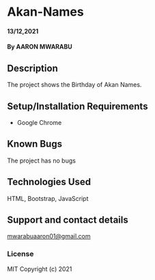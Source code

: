 # Akan-Names
#### 13/12,2021
#### By AARON MWARABU
## Description
The project shows the Birthday of Akan Names.
## Setup/Installation Requirements
* Google Chrome
## Known Bugs
The project has no bugs
## Technologies Used
HTML, Bootstrap, JavaScript
## Support and contact details
mwarabuaaron01@gmail.com
### License
MIT
Copyright (c) 2021